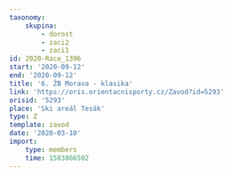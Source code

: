 ```yaml
---
taxonomy:
    skupina:
        - dorost
        - zaci2
        - zaci1
id: 2020-Race_1396
start: '2020-09-12'
end: '2020-09-12'
title: '6. ŽB Morava - klasika'
link: 'https://oris.orientacnisporty.cz/Zavod?id=5293'
orisid: '5293'
place: 'Ski areál Tesák'
type: Z
template: zavod
date: '2020-03-10'
import:
    type: members
    time: 1583866502
---
```

